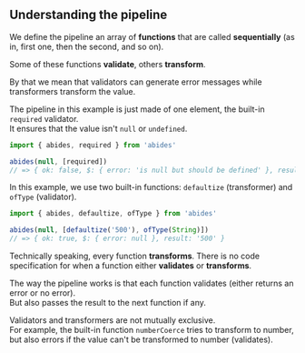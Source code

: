 
## Understanding the pipeline

We define the pipeline an array of **functions** that are called **sequentially** (as in, first one, then the second, and so on).

Some of these functions **validate**, others **transform**.

By that we mean that validators can generate error messages while transformers transform the value.

The pipeline in this example is just made of one element, the built-in `required` validator.  
It ensures that the value isn't `null` or `undefined`.
```javascript
import { abides, required } from 'abides'

abides(null, [required])
// => { ok: false, $: { error: 'is null but should be defined' }, result: null }
```

In this example, we use two built-in functions: `defaultize` (transformer) and `ofType` (validator).

```javascript
import { abides, defaultize, ofType } from 'abides'

abides(null, [defaultize('500'), ofType(String)])
// => { ok: true, $: { error: null }, result: '500' }

```
Technically speaking, every function **transforms**. There is no code specification for when
a function either **validates** or **transforms**.

The way the pipeline works is that each function validates (either returns an error or no error).  
But also passes the result to the next function if any.

Validators and transformers are not mutually exclusive.  
For example, the built-in function `numberCoerce` tries to transform
to number, but also errors if the value can't be transformed to number (validates).

